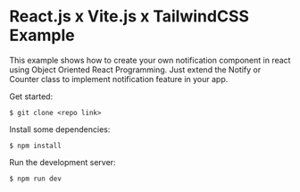 # React.js x Vite.js x TailwindCSS Example

This example shows how to create your own notification component in react using Object Oriented React Programming. Just extend the Notify or Counter class to implement notification feature in your app.

Get started:

```
$ git clone <repo link>
```

Install some dependencies:

```
$ npm install
```

Run the development server:

```
$ npm run dev
```
